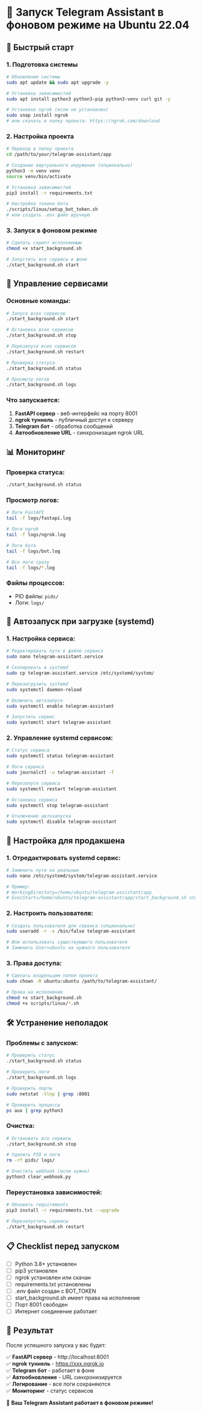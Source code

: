 # 🐧 Запуск Telegram Assistant в фоновом режиме на Ubuntu 22.04

## 🚀 Быстрый старт

### 1. Подготовка системы
```bash
# Обновление системы
sudo apt update && sudo apt upgrade -y

# Установка зависимостей
sudo apt install python3 python3-pip python3-venv curl git -y

# Установка ngrok (если не установлен)
sudo snap install ngrok
# или скачать в папку проекта: https://ngrok.com/download
```

### 2. Настройка проекта
```bash
# Переход в папку проекта
cd /path/to/your/telegram-assistant/app

# Создание виртуального окружения (опционально)
python3 -m venv venv
source venv/bin/activate

# Установка зависимостей
pip3 install -r requirements.txt

# Настройка токена бота
./scripts/linux/setup_bot_token.sh
# или создать .env файл вручную
```

### 3. Запуск в фоновом режиме
```bash
# Сделать скрипт исполняемым
chmod +x start_background.sh

# Запустить все сервисы в фоне
./start_background.sh start
```

## 🔧 Управление сервисами

### Основные команды:
```bash
# Запуск всех сервисов
./start_background.sh start

# Остановка всех сервисов  
./start_background.sh stop

# Перезапуск всех сервисов
./start_background.sh restart

# Проверка статуса
./start_background.sh status

# Просмотр логов
./start_background.sh logs
```

### Что запускается:
1. **FastAPI сервер** - веб-интерфейс на порту 8001
2. **ngrok туннель** - публичный доступ к серверу
3. **Telegram бот** - обработка сообщений
4. **Автообновление URL** - синхронизация ngrok URL

## 📊 Мониторинг

### Проверка статуса:
```bash
./start_background.sh status
```

### Просмотр логов:
```bash
# Логи FastAPI
tail -f logs/fastapi.log

# Логи ngrok
tail -f logs/ngrok.log

# Логи бота
tail -f logs/bot.log

# Все логи сразу
tail -f logs/*.log
```

### Файлы процессов:
- PID файлы: `pids/`
- Логи: `logs/`

## 🔄 Автозапуск при загрузке (systemd)

### 1. Настройка сервиса:
```bash
# Редактировать пути в файле сервиса
sudo nano telegram-assistant.service

# Скопировать в systemd
sudo cp telegram-assistant.service /etc/systemd/system/

# Перезагрузить systemd
sudo systemctl daemon-reload

# Включить автозапуск
sudo systemctl enable telegram-assistant

# Запустить сервис
sudo systemctl start telegram-assistant
```

### 2. Управление systemd сервисом:
```bash
# Статус сервиса
sudo systemctl status telegram-assistant

# Логи сервиса
sudo journalctl -u telegram-assistant -f

# Перезапуск сервиса
sudo systemctl restart telegram-assistant

# Остановка сервиса
sudo systemctl stop telegram-assistant

# Отключение автозапуска
sudo systemctl disable telegram-assistant
```

## 🔧 Настройка для продакшена

### 1. Отредактировать systemd сервис:
```bash
# Заменить пути на реальные
sudo nano /etc/systemd/system/telegram-assistant.service

# Пример:
# WorkingDirectory=/home/ubuntu/telegram-assistant/app
# ExecStart=/home/ubuntu/telegram-assistant/app/start_background.sh start
```

### 2. Настроить пользователя:
```bash
# Создать пользователя для сервиса (опционально)
sudo useradd -r -s /bin/false telegram-assistant

# Или использовать существующего пользователя
# Заменить User=ubuntu на нужного пользователя
```

### 3. Права доступа:
```bash
# Сделать владельцем папки проекта
sudo chown -R ubuntu:ubuntu /path/to/telegram-assistant/

# Права на исполнение
chmod +x start_background.sh
chmod +x scripts/linux/*.sh
```

## 🛠️ Устранение неполадок

### Проблемы с запуском:
```bash
# Проверить статус
./start_background.sh status

# Проверить логи
./start_background.sh logs

# Проверить порты
sudo netstat -tlnp | grep :8001

# Проверить процессы
ps aux | grep python3
```

### Очистка:
```bash
# Остановить все сервисы
./start_background.sh stop

# Удалить PID и логи
rm -rf pids/ logs/

# Очистить webhook (если нужно)
python3 clear_webhook.py
```

### Переустановка зависимостей:
```bash
# Обновить requirements
pip3 install -r requirements.txt --upgrade

# Перезапустить сервисы
./start_background.sh restart
```

## 📋 Checklist перед запуском

- [ ] Python 3.8+ установлен
- [ ] pip3 установлен  
- [ ] ngrok установлен или скачан
- [ ] requirements.txt установлены
- [ ] .env файл создан с BOT_TOKEN
- [ ] start_background.sh имеет права на исполнение
- [ ] Порт 8001 свободен
- [ ] Интернет соединение работает

## 🎯 Результат

После успешного запуска у вас будет:

✅ **FastAPI сервер** - http://localhost:8001  
✅ **ngrok туннель** - https://xxx.ngrok.io  
✅ **Telegram бот** - работает в фоне  
✅ **Автообновление** - URL синхронизируется  
✅ **Логирование** - все логи сохраняются  
✅ **Мониторинг** - статус сервисов  

🎉 **Ваш Telegram Assistant работает в фоновом режиме!** 